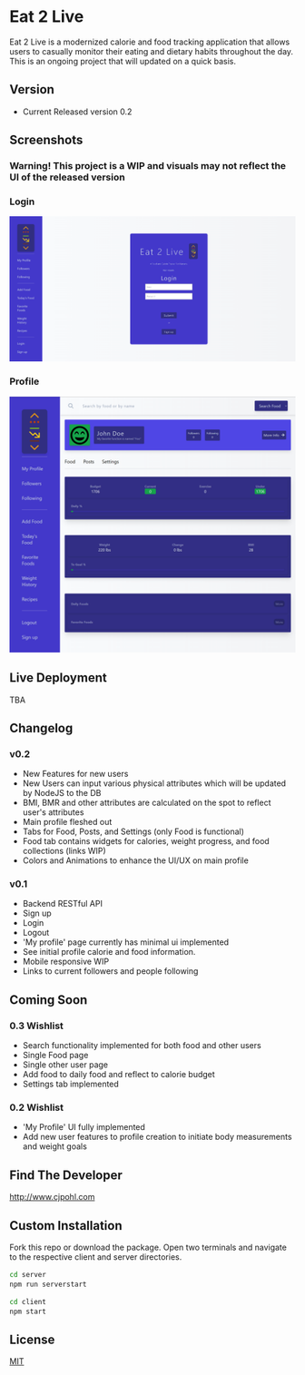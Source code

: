# Eat 2 Live

Eat 2 Live is a modernized calorie and food tracking application that allows users to casually monitor their eating and dietary habits throughout the day.  This is an ongoing project that will updated on a quick basis.

## Version
- Current Released version 0.2

## Screenshots
### Warning!  This project is a WIP and visuals may not reflect the UI of the released version

### Login
![alt text](https://github.com/CJPohl/live-2-eat/blob/main/images/v0.1-login.png?raw=true)

### Profile
![alt text](https://github.com/CJPohl/live-2-eat/blob/main/images/v.02-profile.png?raw=true)

## Live Deployment
TBA

## Changelog
### v0.2
- New Features for new users
- New Users can input various physical attributes which will be updated by NodeJS to the DB
- BMI, BMR and other attributes are calculated on the spot to reflect user's attributes
- Main profile fleshed out
- Tabs for Food, Posts, and Settings (only Food is functional)
- Food tab contains widgets for calories, weight progress, and food collections (links WIP)
- Colors and Animations to enhance the UI/UX on main profile

### v0.1
- Backend RESTful API
- Sign up
- Login
- Logout
- 'My profile' page currently has minimal ui implemented
- See initial profile calorie and food information.
- Mobile responsive WIP
- Links to current followers and people following

## Coming Soon

### 0.3 Wishlist
- Search functionality implemented for both food and other users
- Single Food page
- Single other user page
- Add food to daily food and reflect to calorie budget
- Settings tab implemented

### 0.2 Wishlist
- 'My Profile' UI fully implemented
- Add new user features to profile creation to initiate body measurements and weight goals

## Find The Developer
http://www.cjpohl.com

## Custom Installation

Fork this repo or download the package.  Open two terminals and navigate to the respective client and server directories.

```bash
cd server
npm run serverstart
```
```bash
cd client
npm start
```

## License
[MIT](https://choosealicense.com/licenses/mit/)